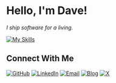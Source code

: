 # Hello, I'm Dave!

<p>
  <em>
   I ship software for a living.
  </em>
</p>

[![My Skills](https://skillicons.dev/icons?i=aws,gcp,angular,ansible,apple,babel,bash,bitbucket,bootstrap,bsd,c,cpp,css,d3,debian,django,docker,flask,git,github,githubactions,gitlab,go,heroku,html,htmx,ai,java,js,jenkins,jquery,kubernetes,latex,linkedin,linux,md,mongodb,mysql,netxjs,nodejs,npm,openstack,postgres,postman,pycharm,py,r,rabbitmq,react,redhat,redis,sqlite,stackoverflow,sublime,selenium,tailwind,twitter,ubuntu,vim,vscode,webpack)](https://skillicons.dev)

## Connect With Me

[![GitHub](https://img.shields.io/badge/-GitHub-000?logo=github&logoColor=white&style=flat-square)](https://github.com/davidlapsleyio)
[![LinkedIn](https://img.shields.io/badge/-LinkedIn-blue?logo=linkedin&logoColor=white&style=flat-square)](https://www.linkedin.com/in/davidlapsley)
[![Email](https://img.shields.io/badge/-Email-D14836?logo=gmail&logoColor=white&style=flat-square)](mailto:davidlapsleyio@gmail.com)
[![Blog](https://img.shields.io/badge/-blog-black?style=flat-square)](https://davidlapsley.io)
[![X](https://img.shields.io/badge/-Twitter-1DA1F2?logo=twitter&logoColor=white&style=flat-square)](https://x.com/davidlapsleyio)
